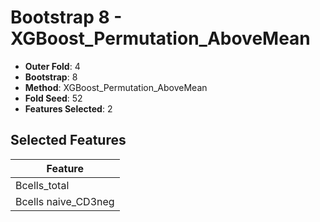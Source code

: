 # Bootstrap 8 - XGBoost_Permutation_AboveMean

- **Outer Fold**: 4
- **Bootstrap**: 8
- **Method**: XGBoost_Permutation_AboveMean
- **Fold Seed**: 52
- **Features Selected**: 2

## Selected Features

| Feature |
|---------|
| Bcells_total |
| Bcells naive_CD3neg |
